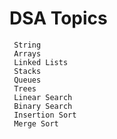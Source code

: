 # DSA Topics
```
 String
 Arrays
 Linked Lists
 Stacks
 Queues
 Trees
 Linear Search
 Binary Search
 Insertion Sort
 Merge Sort 
```
